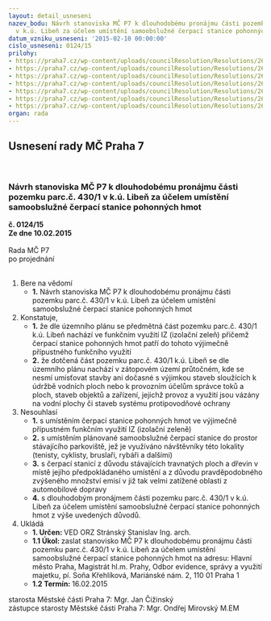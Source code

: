 ```yaml
---
layout: detail_usneseni
nazev_bodu: Návrh stanoviska MČ P7 k dlouhodobému pronájmu části pozemku parc.č. 430/1
  v k.ú. Libeň za účelem umístění samoobslužné čerpací stanice pohonných hmot
datum_vzniku_usneseni: '2015-02-10 00:00:00'
cislo_usneseni: 0124/15
prilohy:
- https://praha7.cz/wp-content/uploads/councilResolution/Resolutions/26724/8-15-duv_zprava_cerpaci_stanice.doc
- https://praha7.cz/wp-content/uploads/councilResolution/Resolutions/26724/8-15-cerp_21026.jpg
- https://praha7.cz/wp-content/uploads/councilResolution/Resolutions/26724/8-15-cerp_31027.jpg
- https://praha7.cz/wp-content/uploads/councilResolution/Resolutions/26724/8-15-cerp_41028.jpg
- https://praha7.cz/wp-content/uploads/councilResolution/Resolutions/26724/8-15-cerp_51029.jpg
- https://praha7.cz/wp-content/uploads/councilResolution/Resolutions/26724/8-15-cerp_61030.jpg
- https://praha7.cz/wp-content/uploads/councilResolution/Resolutions/26724/8-15-cerp_71031.jpg
organ: rada
---
```

<div id="ucUsn_pList" class="usn">
	<span><h2>Usnesení rady MČ Praha 7 </h2>
<br></span><div class="standBody">
<span><h3>Návrh stanoviska MČ P7 k dlouhodobému pronájmu části pozemku parc.č. 430/1 v k.ú. Libeň za účelem umístění samoobslužné čerpací stanice pohonných hmot</h3></span><div class="center">
		<strong>č. 0124/15</strong><br>
	</div>
<div class="center">
		<strong>Ze dne 10.02.2015</strong><br><br>
	</div>Rada MČ P7<br> po projednání<br><br><ol>
<li>Bere na vědomí<ul><li>
<strong>1.</strong> Návrh stanoviska MČ P7 k dlouhodobému pronájmu části pozemku parc.č. 430/1 v k.ú. Libeň za účelem umístění samoobslužné čerpací stanice pohonných hmot</li></ul>
</li>
<li>Konstatuje,<ul>
<li>
<strong>1.</strong> že dle územního plánu se předmětná část pozemku parc.č. 430/1 k.ú. Libeň nachází ve funkčním využití IZ (izolační zeleň) přičemž čerpací stanice pohonných hmot patří do tohoto výjimečně přípustného funkčního využití</li>
<li>
<strong>2.</strong> že dotčená část pozemku parc.č. 430/1 k.ú. Libeň se dle územního plánu nachází v zátopovém území průtočném, kde se nesmí umisťovat stavby ani dočasné s výjimkou staveb sloužících k údržbě vodních ploch nebo k provozním účelům správce toků a ploch, staveb objektů a zařízení, jejichž provoz a využití jsou vázány na vodní plochy či staveb systému protipovodňové ochrany</li>
</ul>
</li>
<li>Nesouhlasí<ul>
<li>
<strong>1.</strong> s umístěním čerpací stanice pohonných hmot ve výjimečně přípustném funkčním využití IZ (izolační zeleně)</li>
<li>
<strong>2.</strong> s umístěním plánované samoobslužné čerpací stanice do prostor stávajícího parkoviště, jež je využíváno návštěvníky této lokality (tenisty, cyklisty, bruslaři, rybáři a dalšími)</li>
<li>
<strong>3.</strong> s čerpací stanicí z důvodu stávajících travnatých ploch a dřevin v místě jejího předpokládaného umístění a z důvodu pravděpodobného zvýšeného množství emisí v již tak velmi zatížené oblasti z automobilové dopravy</li>
<li>
<strong>4.</strong> s dlouhodobým pronájmem části pozemku parc.č. 430/1 v k.ú. Libeň za účelem umístění samoobslužné čerpací stanice pohonných hmot z výše uvedených důvodů.</li>
</ul>
</li>
<li>Ukládá<ul>
<li>
<strong>1. Určen: </strong>VED ORZ  Stránský  Stanislav Ing. arch.</li>
<li>
<strong>1.1 Úkol: </strong>zaslat stanovisko MČ P7 k dlouhodobému pronájmu části pozemku parc.č. 430/1 v k.ú. Libeň za účelem umístění samoobslužné čerpací stanice pohonných hmot na adresu: Hlavní město Praha, Magistrát hl.m. Prahy, Odbor evidence, správy a využití majetku, pí. Soňa Křehlíková, Mariánské nám. 2, 110 01 Praha 1 </li>
<li>
<strong>1.2 Termín: </strong>16.02.2015</li>
</ul>
</li>
</ol>starosta Městské části Praha 7: Mgr. Jan Čižinský<br>zástupce starosty Městské části Praha 7: Mgr. Ondřej Mirovský M.EM 
</div>
</div>